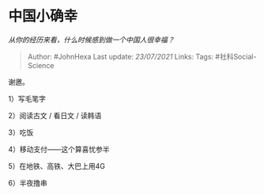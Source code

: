 # 中国小确幸
*从你的经历来看，什么时候感到做一个中国人很幸福？*

> Author: #JohnHexa
Last update: *23/07/2021* 
Links:
Tags:  #社科Social-Science



谢邀。

1）写毛笔字

2）阅读古文 / 看日文 / 读韩语

3）吃饭

4）移动支付——这个算喜忧参半

5）在地铁、高铁、大巴上用4G

6）半夜撸串



